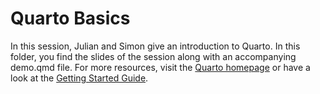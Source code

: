# Quarto Basics

In this session, Julian and Simon give an introduction to Quarto. In this folder, you find the slides of the session along with an accompanying demo.qmd file. For more resources, visit the [Quarto homepage](https://quarto.org/) or have a look at the [Getting Started Guide](https://jthomasmock.github.io/quarto-2hr-webinar/).
